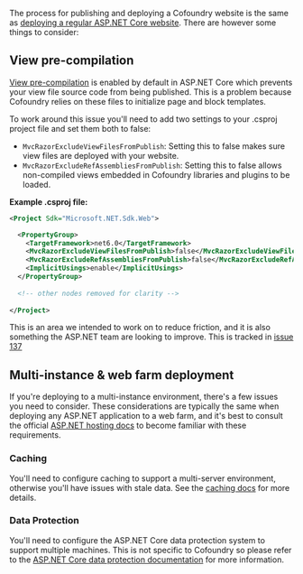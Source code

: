 The process for publishing and deploying a Cofoundry website is the same as [deploying a regular ASP.NET Core website](https://docs.microsoft.com/en-us/aspnet/core/host-and-deploy/). There are however some things to consider:

## View pre-compilation

[View pre-compilation](https://docs.microsoft.com/en-us/aspnet/core/mvc/views/view-compilation) is enabled by default in ASP.NET Core which prevents your view file source code from being published. This is a problem because Cofoundry relies on these files to initialize page and block templates. 

To work around this issue you'll need to add two settings to your .csproj project file and set them both to false:

- `MvcRazorExcludeViewFilesFromPublish`: Setting this to false makes sure view files are deployed with your website.
- `MvcRazorExcludeRefAssembliesFromPublish`: Setting this to false allows non-compiled views embedded in Cofoundry libraries and plugins to be loaded. 

**Example .csproj file:**

```xml
<Project Sdk="Microsoft.NET.Sdk.Web">

  <PropertyGroup>
    <TargetFramework>net6.0</TargetFramework>
	<MvcRazorExcludeViewFilesFromPublish>false</MvcRazorExcludeViewFilesFromPublish>
	<MvcRazorExcludeRefAssembliesFromPublish>false</MvcRazorExcludeRefAssembliesFromPublish>
    <ImplicitUsings>enable</ImplicitUsings>
  </PropertyGroup>
  
  <!-- other nodes removed for clarity -->
  
</Project>
```

This is an area we intended to work on to reduce friction, and it is also something the ASP.NET team are looking to improve. This is tracked in [issue 137](https://github.com/cofoundry-cms/cofoundry/issues/137)

## Multi-instance & web farm deployment

If you're deploying to a multi-instance environment, there's a few issues you need to consider. These considerations are typically the same when deploying any ASP.NET application to a web farm, and it's best to consult the official [ASP.NET hosting docs](https://docs.microsoft.com/en-us/aspnet/core/host-and-deploy/web-farm) to become familiar with these requirements.

### Caching

You'll need to configure caching to support a multi-server environment, otherwise you'll have issues with stale data. See the [caching docs](/framework/caching) for more details.

### Data Protection

You'll need to configure the ASP.NET Core data protection system to support multiple machines. This is not specific to Cofoundry so please refer to the [ASP.NET Core data protection documentation](https://docs.microsoft.com/en-us/aspnet/core/security/data-protection/configuration/overview) for more information.